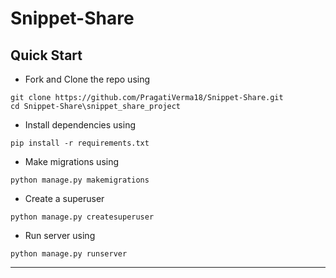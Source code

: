 # Snippet-Share

## Quick Start

- Fork and Clone the repo using
```
git clone https://github.com/PragatiVerma18/Snippet-Share.git
cd Snippet-Share\snippet_share_project
```
- Install dependencies using
```
pip install -r requirements.txt
```
- Make migrations using
```
python manage.py makemigrations
```
- Create a superuser
```
python manage.py createsuperuser
```
- Run server using
```
python manage.py runserver
```
***
